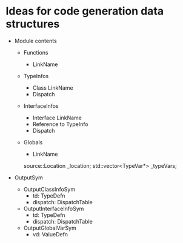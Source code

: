 # Ideas for code generation data structures

* Module contents
  * Functions
    * LinkName
  * TypeInfos
    * Class LinkName
    * Dispatch
  * InterfaceInfos
    * Interface LinkName
    * Reference to TypeInfo
    * Dispatch
  * Globals
    * LinkName


    source::Location _location;
    std::vector<TypeVar*> _typeVars;

* OutputSym
  * OutputClassInfoSym
    * td: TypeDefn
    * dispatch: DispatchTable
  * OutputInterfaceInfoSym
    * td: TypeDefn
    * dispatch: DispatchTable
  * OutputGlobalVarSym
    * vd: ValueDefn
